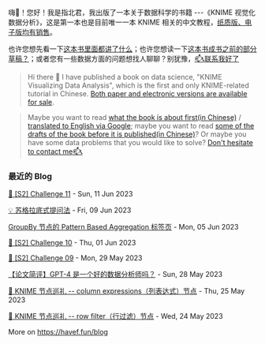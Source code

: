 <!-- # 书籍和咨询 / book and consulting -->

嗨👋！您好！我是指北君，我出版了一本关于数据科学的书籍 ---《KNIME 视觉化数据分析》，这是第一本也是目前唯一一本 KNIME 相关的中文教程，<a rel="noopener noreferrer" href="https://havef.fun/book-intro/how-to-buy">纸质版、电子版均有销售</a>。

也许您想先看一下<a href="https://havef.fun/book-intro/" target="_blank">这本书里面都讲了什么</a>；也许您想读一下<a href="https://havef.fun/docs/intro" target="_blank">这本书成书之前的部分草稿？</a>；或者您有一些数据方面的问题想找人聊聊？别犹豫，<a href="https://havef.fun/consulting/flows" target="_blank">📫📞联系我好了</a>

> Hi there 👋 I have published a book on data science, "KNIME Visualizing Data Analysis", which is the first and only KNIME-related tutorial in Chinese. <a rel="noopener noreferrer" href="https://havef.fun/book-intro/how-to-buy">Both paper and electronic versions are available for sale</a>.

> Maybe you want to read <a href="https://havef.fun/book-intro/" target="_blank">what the book is about first(in Chinese)</a> / <a href="https://www-havef-fun.translate.goog/book-intro/?_x_tr_sl=zh-CN&_x_tr_tl=en&_x_tr_hl=en" target="_blank">translated to English via Google</a>; maybe you want to read <a href="https://www.havef.fun/docs/intro" target="_blank">some of the drafts of the book before it is published(in Chinese)</a>? Or maybe you have some data problems that you would like to solve? <a href="http://www.havef.fun/consulting/flows-en/" target="_blank">Don't hesitate to contact me📫📞</a>

<!-- <picture>
  <img src="https://gist.githubusercontent.com/HaveF/42365ee9c6c492a7b36bc31f7ec0240f/raw/github-metrics.svg" alt="Metrics">
</picture> -->


<!--
**important**: Luo Yuxi (nickname: HaveF), with more than 10 years of experience in data analysis, focuses on data analysis, machine learning and artificial intelligence technologies, and has rich practical experience in finance, manufacturing, retail, healthcare, life sciences and other industries. He has a comprehensive understanding of data analytics-related technologies and provides data consulting and training services. He is probably the most professional expert you will find on KNIME. With his help you can save a lot of time and money. Do you have any data-related questions and need someone to talk to? Don't hesitate to contact him!
-->

<!-- 
**重要**: 雒玉玺(指北君), 拥有十多年数据分析经验，专注数据分析、机器学习和人工智能技术，在金融、制造、零售、医疗保健、生命科学等行业有丰富的实践经验。全面掌握数据分析相关技术，提供数据方面的咨询和培训服务。他可能是你能找到的最专业的 KNIME 方面的专家。在他的帮助下，你可以省下很多的时间和金钱。你有一些数据方面的问题想找人聊聊？别犹豫, 联系他好了！
 -->
 
 
 ### 最近的 Blog
<!-- blog starts -->
[🥷 [S2] Challenge 11](https://havef.fun/blog/s2c11) - Sun, 11 Jun 2023

[💡 苏格拉底式提问法](https://havef.fun/blog/Socratic-questioning-in-AI-era) - Fri, 09 Jun 2023

[GroupBy 节点的 Pattern Based Aggregation 标签页](https://havef.fun/blog/groupby-pattern-based-aggregation) - Mon, 05 Jun 2023

[🥷 [S2] Challenge 10](https://havef.fun/blog/s2c10) - Thu, 01 Jun 2023

[🥷 [S2] Challenge 09](https://havef.fun/blog/s2c09) - Mon, 29 May 2023

[【论文简评】GPT-4 是一个好的数据分析师吗？](https://havef.fun/blog/is-gpt4-a-good-data-analyst) - Sun, 28 May 2023

[🔎 KNIME 节点巡礼 -- column expressions（列表达式）节点](https://havef.fun/blog/knime-column-expressions) - Thu, 25 May 2023

[🔎 KNIME 节点巡礼 -- row filter（行过滤）节点](https://havef.fun/blog/knime-row-filter) - Wed, 24 May 2023
<!-- blog ends -->
More on <a href="https://havef.fun/blog" target="_blank">https://havef.fun/blog</a>
</td><td valign="top" width="33%">

